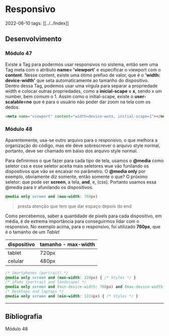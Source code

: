 # Responsivo
2022-06-10
tags: [[../../Index]]

## Desenvolvimento

### Módulo 47

Existe a Tag **<meta>** para podermos usar responsivos no sistema, então sem uma Tag meta com o atributo **name= 'viewport'** e especificar o viewport com o **content**. Nesse content, existe uma ótimo prefixo de valor, que é o **'width: device-width'** que seta automaticamente ao tamanho do dispositivo. Dentro dessa Tag, podemos usar uma vírgula para separar a propriedade width e colocar outras propriedades, como a **inicial-scape = x**, sendo x um number, bem comum o 1. Assim como o initial-scape, existe o **user-scalable=no** que é para o usuário não poder dar zoom na tela com os dedos.

~~~html
<meta name="viewport" content="width=device-wuto, initial-scape=1"></meta>
~~~

### Módulo 48

Aparentemente, usa-se outro arquivo para o responsivo, o que melhora a organização do código, mas ele deve sobrescrever o arquivo style normal, portanto, deve ser chamado em baixo dos arquivo style normal. 

Para definirmos o que fazer para cada tipo de tela, usamos o **@media** como seletor css e esse seletor aceita mais seletores wue vão funilando os dispositivos que vão se encaixar no parâmetro. O **@media only** por exemplo, obviamente diz somente, então somente o que? O próximo seletor: que pode ser **screen**, a tela, **and**, e, (css). Portanto usamos essa @media para ir afunilando os dispositivos. 

~~~css
@media only screen and (max-width: 760px)
~~~

> presta atenção que tem que dar espaço depois do end

Como percebemos, saber a quantidade de pixels para cada dispositivo, em média, é de extrema importância para conseguirmos lidar com o responsivo. No exemplo acima, para o responsivo, foi utilizado **760px**, que é o tamanho de um *Tablet*


| dispositivo | tamanho - max-width |
| ----------- | ------------------- |
| tablet      | 720px               |
| celular     | 480px               |


~~~css
/* Smartphones (portrait) */
@media only screen and (max-width: 320px) { /* Styles */ } 
/* iPads (portrait and landscape) */
@media only screen and (min-device-width: 768px) and (max-device-width: 1024px) { /* Styles */ }
/* Desktops and laptops */
@media only screen and (min-width: 1224px) { /* Styles */ }
~~~

-----------------------------------------------
## Bibliografia

Módulo 48



